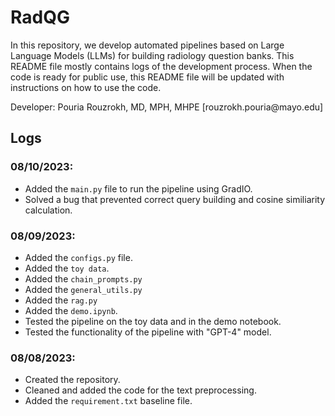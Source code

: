 # RadQG
In this repository, we develop automated pipelines based on Large Language Models (LLMs) 
for building radiology question banks. This README file mostly contains 
logs of the development process. When the code is ready for public use, this README file
will be updated with instructions on how to use the code.

<p> Developer: Pouria Rouzrokh, MD, MPH, MHPE [rouzrokh.pouria@mayo.edu]

## Logs

### 08/10/2023:

- Added the `main.py` file to run the pipeline using GradIO.
- Solved a bug that prevented correct query building and cosine similiarity calculation.

### 08/09/2023:

- Added the `configs.py` file.
- Added the `toy data`.
- Added the `chain_prompts.py`
- Added the `general_utils.py`
- Added the `rag.py`
- Added the `demo.ipynb`.
- Tested the pipeline on the toy data and in the demo notebook.
- Tested the functionality of the pipeline with "GPT-4" model.

### 08/08/2023:

- Created the repository.
- Cleaned and added the code for the text preprocessing.
- Added the `requirement.txt` baseline file. 